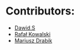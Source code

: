 # Contributors:

- [Dawid.S](https://github.com/DawidKos)
- [Rafał Kowalski](https://github.com/rafkow91)
- [Mariusz Drabik](https://github.com/MariuszDrabik)
